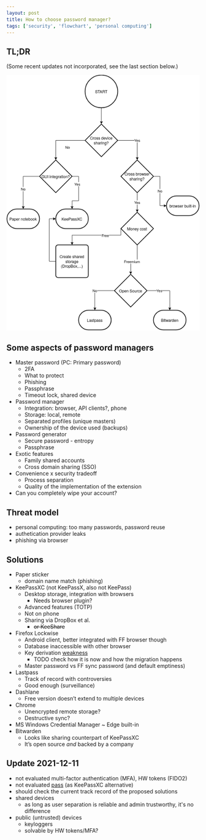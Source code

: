 ```yaml
---
layout: post
title: How to choose password manager?
tags: ['security', 'flowchart', 'personal computing']
---
```


## TL;DR

(Some recent updates not incorporated, see the last section below.)

![Password manager flowchart](/resources/2020-09-26-pwman-flowchart.png)


## Some aspects of password managers

 * Master password (PC: Primary password)
   * 2FA
   * What to protect
   * Phishing
   * Passphrase
   * Timeout lock, shared device
 * Password manager
   * Integration: browser, API clients?, phone
   * Storage: local, remote
   * Separated profiles (unique masters)
   * Ownership of the device used (backups)
 * Password generator
   * Secure password - entropy
   * Passphrase
 * Exotic features
   * Family shared accounts
   * Cross domain sharing (SSO)
 * Convenience x security tradeoff
   * Process separation
   * Quality of the implementation of the extension
 * Can you completely wipe your account?

## Threat model

  * personal computing: too many passwords, password reuse
  * authetication provider leaks
  * phishing via browser

## Solutions

 * Paper sticker
   * domain name match (phishing)
 * KeePassXC (not KeePassX, also not KeePass)
   * Desktop storage, integration with browsers
     * Needs browser plugin?
   * Advanced features (TOTP)
   * Not on phone
   * Sharing via DropBox et al.
     * <del>or KeeShare</del>
 * Firefox Lockwise
   * Android client, better integrated with FF browser though
   * Database inaccessible with other browser
   * Key derivation [weakness](https://palant.info/2018/03/10/master-password-in-firefox-or-thunderbird-do-not-bother/)
     * TODO check how it is now and how the migration happens
   * Master password vs FF sync password (and default emptiness)
 * Lastpass
   * Track of record with controversies
   * Good enough (surveillance)
 * Dashlane
   * Free version doesn’t extend to multiple devices
 * Chrome
   * Unencrypted remote storage?
   * Destructive sync?
 * MS Windows Credential Manager ~ Edge built-in
 * Bitwarden
   * Looks like sharing counterpart of KeePassXC
   * It’s open source *and* backed by a company

## Update 2021-12-11

  * not evaluated multi-factor authentication (MFA), HW tokens (FIDO2)
  * not evaluated [pass](https://www.passwordstore.org/) (as KeePassXC alternative)
  * should check the current track record of the proposed solutions
  * shared devices
    * as long as user separation is reliable and admin trustworthy, it's no difference
  * public (untrusted) devices
    * keyloggers
    * solvable by HW tokens/MFA?

